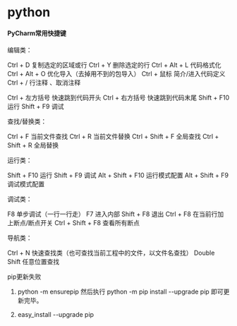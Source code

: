 # python
#### PyCharm常用快捷键

编辑类：

Ctrl + D       复制选定的区域或行
Ctrl + Y      删除选定的行
Ctrl + Alt + L   代码格式化
Ctrl + Alt + O   优化导入（去掉用不到的包导入）
Ctrl + 鼠标    简介/进入代码定义   
Ctrl + /      行注释 、取消注释

Ctrl + 左方括号  快速跳到代码开头
Ctrl + 右方括号  快速跳到代码末尾
Shift + F10    运行
Shift + F9     调试

查找/替换类：

Ctrl + F     当前文件查找
Ctrl + R     当前文件替换
Ctrl + Shift + F 全局查找
Ctrl + Shift + R 全局替换 

运行类：

Shift + F10    运行
Shift + F9     调试
Alt + Shift + F10 运行模式配置
Alt + Shift + F9  调试模式配置

调试类：

F8        单步调试（一行一行走）
F7        进入内部
Shift + F8    退出
Ctrl + F8     在当前行加上断点/断点开关
Ctrl + Shift + F8 查看所有断点

导航类：

Ctrl + N     快速查找类（也可查找当前工程中的文件，以文件名查找）
Double Shift   任意位置查找

pip更新失败

1. python -m ensurepip  然后执行 python -m pip install --upgrade pip  即可更新完毕。

2. easy_install --upgrade pip